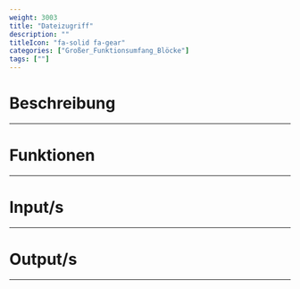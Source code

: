 ```yaml
---
weight: 3003
title: "Dateizugriff"
description: ""
titleIcon: "fa-solid fa-gear"
categories: ["Großer_Funktionsumfang_Blöcke"]
tags: [""]
---
```



# Beschreibung
---

# Funktionen
---

# Input/s
---

# Output/s
---
